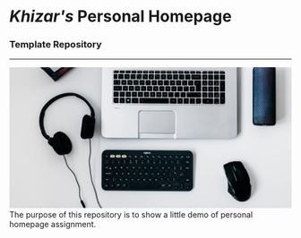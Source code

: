 # __*Khizar's*__ Personal Homepage
### Template Repository
---
![Asset1](Asset1.jpg)
The purpose of this repository is to show a little demo of personal homepage assignment.

